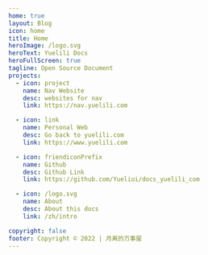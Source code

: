 ```yaml
---
home: true
layout: Blog
icon: home
title: Home
heroImage: /logo.svg
heroText: Yuelili Docs
heroFullScreen: true
tagline: Open Source Document
projects:
  - icon: project
    name: Nav Website
    desc: websites for nav
    link: https://nav.yuelili.com

  - icon: link
    name: Personal Web
    desc: Go back to yuelili.com
    link: https://www.yuelili.com

  - icon: friendiconPrefix
    name: Github
    desc: Github Link
    link: https://github.com/Yuelioi/docs_yuelili_com

  - icon: /logo.svg
    name: About
    desc: About this docs
    link: /zh/intro

copyright: false
footer: Copyright © 2022 | 月离的万事屋
---
```


